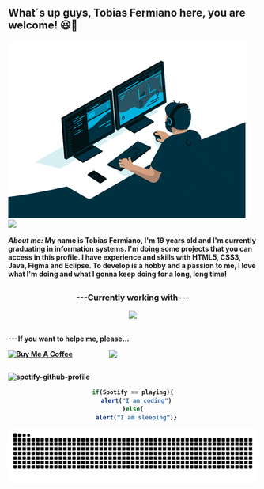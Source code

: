 <h2>What´s up guys, Tobias Fermiano here, you are welcome! 😃🖖 </h2>

<img src="Gif.gif" alt="Looping">

<div align="left">
  <img src="https://github-profile-trophy.vercel.app/?username=Tobias-Fermiano&column=6&rank=A,B,C,SSS,SS,S,AAA,AA">
</div>

<b>
  <p>
    <i>About me:</i>
      My name is Tobias Fermiano, I'm 19 years old and I'm currently graduating in information systems. 
      I'm doing some projects that you can access in this profile. I have experience and skills with HTML5, CSS3, Java, Figma and Eclipse. 
      To develop is a hobby and a passion to me, I love what I'm doing and what I gonna keep doing for a long, long time!
  </p>
<b/>
  
##

<b><h3 align="center" style>---Currently working with---</h3></b>
<p align="center">
  <a href="https://skillicons.dev">
    <img src="https://skillicons.dev/icons?i=html,css,java,eclipse,figma,vscode">
  </a>
</p>

##

<div> 
  <p>---If you want to helpe me, please...</p>
    <a href="https://www.buymeacoffee.com/tobiasfermx" target="_blank"><img src="https://cdn.buymeacoffee.com/buttons/v2/default-red.png" alt="Buy Me A Coffee" width="150"></a>
    <img src="https://raw.githubusercontent.com/MicaelliMedeiros/micaellimedeiros/master/image/computer-illustration.png" width="300px" align="right">
</div>
    
##

![spotify-github-profile](https://spotify-github-profile.vercel.app/api/view.svg?uid=21oz6ckox3pv7rlnyr6my5tzi&redirect=true][https://spotify-github-profile.vercel.app/api/view.svg?uid=21oz6ckox3pv7rlnyr6my5tzi&cover_image=true&theme=novatorem&show_offline=true&background_color=121212&interchange=true&bar_color=53b14f&bar_color_cover=false)

<div align="center">

```javascript
if(Spotify == playing){
  alert("I am coding")
}else{
  alert("I am sleeping")}
```

![Snake animation](https://github.com/Tobias-Fermiano/Tobias-Fermiano/blob/output/github-contribution-grid-snake.svg) 
</div>
